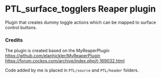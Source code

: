 # PTL_surface_togglers Reaper plugin

Plugin that creates dummy toggle actions which can be mapped to surface control buttons.


### Credits

The plugin is created based on the MyReaperPlugin
https://github.com/elanhickler/MyReaperPlugin
https://forum.cockos.com/archive/index.php/t-169032.html

Code added by me is placed in `PTL/source` and `PTL/header` folders.

